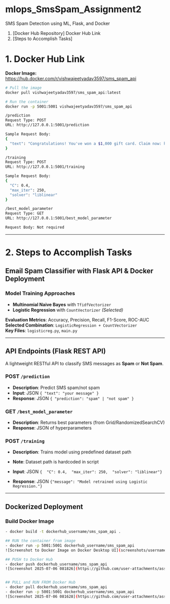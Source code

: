 # mlops_SmsSpam_Assignment2
SMS Spam Detection using ML, Flask, and Docker

1. [Docker Hub Repository]  Docker Hub Link
2. [Steps to Accomplish Tasks]

   

# 1. Docker Hub Link

**Docker Image:**  
https://hub.docker.com/r/vishwajeetyadav3597/sms_spam_api

```bash
# Pull the image
docker pull vishwajeetyadav3597/sms_spam_api:latest

# Run the container
docker run -p 5001:5001 vishwajeetyadav3597/sms_spam_api

/prediction
Request Type: POST
URL: http://127.0.0.1:5001/prediction

Sample Request Body:
{
  "text": "Congratulations! You've won a $1,000 gift card. Claim now: http:claimprize.com"
}

/training
Request Type: POST
URL: http://127.0.0.1:5001/training

Sample Request Body:
{
  "C": 0.4,
  "max_iter": 250,
  "solver": "liblinear"
}

/best_model_parameter
Request Type: GET
URL: http://127.0.0.1:5001/best_model_parameter

Request Body: Not required
```
********************************************************************


# 2. **Steps to Accomplish Tasks**
 
##  Email Spam Classifier with Flask API & Docker Deployment

###  Model Training Approaches

-   **Multinomial Naive Bayes** with `TfidfVectorizer`
-   **Logistic Regression** with `CountVectorizer`  *(Selected)*

**Evaluation Metrics**: Accuracy, Precision, Recall, F1-Score, ROC-AUC  
**Selected Combination**: `LogisticRegression + CountVectorizer`  
**Key Files**: `logisticreg.py`, `main.py`

---

##  API Endpoints (Flask REST API)

A lightweight RESTful API to classify SMS messages as **Spam** or **Not Spam**.

### POST `/prediction`
- **Description**: Predict SMS spam/not spam  
- **Input**: JSON `{ "text": "your message" }`  
- **Response**: JSON `{ "prediction": "spam" | "not spam" }`  

###  GET `/best_model_parameter`
- **Description**: Returns best parameters (from Grid/RandomizedSearchCV)  
- **Response**: JSON of hyperparameters  

###  POST `/training`
- **Description**: Trains model using predefined dataset path  
- **Note**: Dataset path is hardcoded in script

- **Input**: JSON `{  "C": 0.4,  "max_iter": 250,  "solver": "liblinear"}`
- **Response**: JSON `{"message": "Model retrained using Logistic Regression."}`

---

##  Dockerized Deployment


### Build Docker Image
```bash
- docker build -t dockerhub_username/sms_spam_api .

## RUN the container from image
- docker run -p 5001:5001 dockerhub_username/sms_spam_api
![Screenshot to Docker Image on Docker Desktop UI](screenshots/username-tag image)

## PUSH to Docker Hub
- docker push dockerhub_username/sms_spam_api
![Screenshot 2025-07-06 081826](https://github.com/user-attachments/assets/b28650e4-18c1-41e7-b266-65d27504d1e0)


## PULL and RUN FROM Docker Hub
- docker pull dockerhub_username/sms_spam_api
- docker run -p 5001:5001 dockerhub_username/sms_spam_api
![Screenshot 2025-07-06 081628](https://github.com/user-attachments/assets/f63013b6-ea8c-4d57-85a2-fa9950895889)




